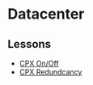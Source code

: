 # Datacenter

## Lessons

* [CPX On/Off](/projects/datacenter/cpx-circuit-on-off)
* [CPX Redundcancy](/projects/datacenter/cpx-redundancy)
